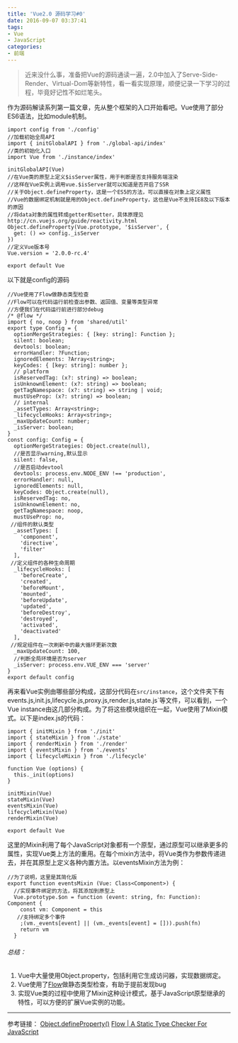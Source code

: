```yaml
---
title: 'Vue2.0 源码学习#0'
date: 2016-09-07 03:37:41
tags:
- Vue
- JavaScript
categories:
- 前端
---
```

> 近来没什么事，准备把Vue的源码通读一遍，2.0中加入了Serve-Side-Render、Virtual-Dom等新特性，看一看实现原理，顺便记录一下学习的过程，毕竟好记性不如烂笔头。

<!-- more -->
作为源码解读系列第一篇文章，先从整个框架的入口开始看吧。Vue使用了部分ES6语法，比如module机制。
```
import config from './config'
//加载初始全局API
import { initGlobalAPI } from './global-api/index'
//类的初始化入口
import Vue from './instance/index'

initGlobalAPI(Vue)
//在Vue类的原型上定义$isServer属性，用于判断是否支持服务端渲染
//这样在Vue实例上调用vue.$isServer就可以知道是否开启了SSR
//关于Object.defineProperty，这是一个ES5的方法，可以直接在对象上定义属性
//Vue的数据绑定机制就是用的Object.defineProperty，这也是Vue不支持IE8及以下版本的原因
//将data对象的属性转成getter和setter，具体原理见http://cn.vuejs.org/guide/reactivity.html
Object.defineProperty(Vue.prototype, '$isServer', {
  get: () => config._isServer
})
//定义Vue版本号
Vue.version = '2.0.0-rc.4'

export default Vue
```
以下就是config的源码
```
//Vue使用了Flow做静态类型检查
//Flow可以在代码运行前检查出参数、返回值、变量等类型异常
//方便我们在代码运行前进行部分debug
/* @flow */
import { no, noop } from 'shared/util'
export type Config = {
  optionMergeStrategies: { [key: string]: Function };
  silent: boolean;
  devtools: boolean;
  errorHandler: ?Function;
  ignoredElements: ?Array<string>;
  keyCodes: { [key: string]: number };
  // platform
  isReservedTag: (x?: string) => boolean;
  isUnknownElement: (x?: string) => boolean;
  getTagNamespace: (x?: string) => string | void;
  mustUseProp: (x?: string) => boolean;
  // internal
  _assetTypes: Array<string>;
  _lifecycleHooks: Array<string>;
  _maxUpdateCount: number;
  _isServer: boolean;
}
const config: Config = {
  optionMergeStrategies: Object.create(null),
  //是否显示warning,默认显示
  silent: false,
  //是否启动devtool
  devtools: process.env.NODE_ENV !== 'production',
  errorHandler: null,
  ignoredElements: null,
  keyCodes: Object.create(null),
  isReservedTag: no,
  isUnknownElement: no,
  getTagNamespace: noop,
  mustUseProp: no,
 //组件的默认类型
  _assetTypes: [
    'component',
    'directive',
    'filter'
  ],
 //定义组件的各种生命周期
  _lifecycleHooks: [
    'beforeCreate',
    'created',
    'beforeMount',
    'mounted',
    'beforeUpdate',
    'updated',
    'beforeDestroy',
    'destroyed',
    'activated',
    'deactivated'
  ],
 //规定组件在一次刷新中的最大循环更新次数
  _maxUpdateCount: 100,
  //判断全局环境是否为server
  _isServer: process.env.VUE_ENV === 'server'
}
export default config

```
再来看Vue实例由哪些部分构成，这部分代码在`src/instance`，这个文件夹下有events.js,init.js,lifecycle.js,proxy.js,render.js,state.js`等文件，可以看到，一个Vue instance由这几部分构成。为了将这些模块组织在一起，Vue使用了Mixin模式。以下是index.js的代码：
```
import { initMixin } from './init'
import { stateMixin } from './state'
import { renderMixin } from './render'
import { eventsMixin } from './events'
import { lifecycleMixin } from './lifecycle'

function Vue (options) {
  this._init(options)
}

initMixin(Vue)
stateMixin(Vue)
eventsMixin(Vue)
lifecycleMixin(Vue)
renderMixin(Vue)

export default Vue
```
这里的Mixin利用了每个JavaScript对象都有一个原型，通过原型可以继承更多的属性，实现Vue类上方法的重用。在每个mixin方法中，将Vue类作为参数传递进去，并在其原型上定义各种内置方法。以eventsMixin方法为例：
```
//为了说明，这里是其简化版
export function eventsMixin (Vue: Class<Component>) {
  //实现事件绑定的方法，将其添加到原型上
  Vue.prototype.$on = function (event: string, fn: Function): Component {
    const vm: Component = this
   //支持绑定多个事件
    ;(vm._events[event] || (vm._events[event] = [])).push(fn)
    return vm
  }
```

###### 总结：
1. Vue中大量使用Object.property，包括利用它生成访问器，实现数据绑定。
2. Vue使用了[Flow](https://flowtype.org/)做静态类型检查，有助于提前发现bug
3. 实现Vue类的过程中使用了Mixin这种设计模式，基于JavaScript原型继承的特性，可以方便的扩展Vue实例的功能。

------------------------
参考链接：
 [Object.defineProperty()](https://developer.mozilla.org/en-US/docs/Web/JavaScript/Reference/Global_Objects/Object/defineProperty#Custom_Setters_and_Getters)
 [Flow | A Static Type Checker For JavaScript](https://flowtype.org/)
